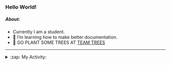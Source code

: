### Hello World!

##### About:
- Currently I am a student.
- 🌱 I’m learning how to make better documentation.
- 🌱 GO PLANT SOME TREES AT [TEAM TREES](https://teamtrees.org/)

---
<details>
  <summary>:zap: My Activity:</summary>
  
<!--START_SECTION:waka-->
![Code Time](http://img.shields.io/badge/Code%20Time-1%2C202%20hrs%2046%20mins-blue)

**I'm a Night 🦉** 

```text
🌞 Morning                1875 commits        ██░░░░░░░░░░░░░░░░░░░░░░░   09.98 % 
🌆 Daytime                6411 commits        █████████░░░░░░░░░░░░░░░░   34.12 % 
🌃 Evening                5407 commits        ███████░░░░░░░░░░░░░░░░░░   28.77 % 
🌙 Night                  5099 commits        ███████░░░░░░░░░░░░░░░░░░   27.13 % 
```
📅 **I'm Most Productive on Wednesday** 

```text
Monday                   2651 commits        ████░░░░░░░░░░░░░░░░░░░░░   14.11 % 
Tuesday                  2552 commits        ███░░░░░░░░░░░░░░░░░░░░░░   13.58 % 
Wednesday                4396 commits        ██████░░░░░░░░░░░░░░░░░░░   23.39 % 
Thursday                 2428 commits        ███░░░░░░░░░░░░░░░░░░░░░░   12.92 % 
Friday                   1962 commits        ███░░░░░░░░░░░░░░░░░░░░░░   10.44 % 
Saturday                 1641 commits        ██░░░░░░░░░░░░░░░░░░░░░░░   08.73 % 
Sunday                   3162 commits        ████░░░░░░░░░░░░░░░░░░░░░   16.83 % 
```


📊 **This Week I Spent My Time On** 

```text
🔥 Editors: 
IntelliJ                 3 hrs 45 mins       ████████████████░░░░░░░░░   62.42 % 
VS Code                  2 hrs 15 mins       █████████░░░░░░░░░░░░░░░░   37.58 % 

🐱‍💻 Projects: 
CSE224-Fundamentals-of-An2 hrs 6 mins        █████████░░░░░░░░░░░░░░░░   35.13 % 
givbacks-admin           1 hr 42 mins        ███████░░░░░░░░░░░░░░░░░░   28.52 % 
demo                     1 hr 36 mins        ███████░░░░░░░░░░░░░░░░░░   26.73 % 
file-utils               32 mins             ██░░░░░░░░░░░░░░░░░░░░░░░   08.89 % 
Unknown Project          2 mins              ░░░░░░░░░░░░░░░░░░░░░░░░░   00.56 % 
```


 Last Updated on 18/09/2023 18:12:06 UTC
<!--END_SECTION:waka-->
</details>
